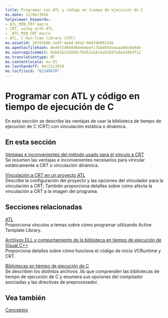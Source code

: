 ```yaml
---
title: Programar con ATL y código en tiempo de ejecución de C
ms.date: 11/04/2016
helpviewer_keywords:
- ATL_MIN_CRT macro
- CRT, using with ATL
- _ATL_MIN_CRT macro
- ATL, C Run-Time library (CRT)
ms.assetid: 20f03b66-1eb7-4add-84a2-6047db0911eb
ms.openlocfilehash: 0e44f2d944d64eb4eefc7bbd543eaaaa04c8a9de
ms.sourcegitcommit: 0ab61bc3d2b6cfbd52a16c6ab2b97a8ea1864f12
ms.translationtype: MT
ms.contentlocale: es-ES
ms.lasthandoff: 04/23/2019
ms.locfileid: "62249670"
---
```

# <a name="programming-with-atl-and-c-run-time-code"></a>Programar con ATL y código en tiempo de ejecución de C

En esta sección se describe las ventajas de usar la biblioteca de tiempo de ejecución de C (CRT) con vinculación estática o dinámica.

## <a name="in-this-section"></a>En esta sección

[Ventajas e inconvenientes del método usado para el vínculo a CRT](../atl/benefits-and-tradeoffs-of-the-method-used-to-link-to-the-crt.md)<br/>
Se resumen las ventajas e inconvenientes necesarios para vincular estáticamente a CRT o vinculación dinámica.

[Vinculación a CRT en un proyecto ATL](../atl/linking-to-the-crt-in-your-atl-project.md)<br/>
Describe la configuración del proyecto y las opciones del vinculador para la vinculación a CRT; También proporciona detalles sobre cómo afecta la vinculación a CRT a la imagen del programa.

## <a name="related-sections"></a>Secciones relacionadas

[ATL](../atl/active-template-library-atl-concepts.md)<br/>
Proporciona vínculos a temas sobre cómo programar utilizando Active Template Library.

[Archivos DLL y comportamiento de la biblioteca en tiempo de ejecución de Visual C++](../build/run-time-library-behavior.md)<br/>
Proporciona detalles sobre cómo funciona el código de inicio VCRuntime y CRT.

[Bibliotecas en tiempo de ejecución de C](../c-runtime-library/crt-library-features.md)<br/>
Se describen los distintos archivos .lib que comprenden las bibliotecas de tiempo de ejecución de C y enumera sus opciones del compilador asociadas y las directivas de preprocesador.

## <a name="see-also"></a>Vea también

[Conceptos](../atl/active-template-library-atl-concepts.md)
